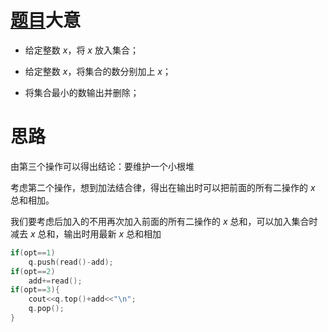 # [题目](https://www.luogu.com.cn/problem/AT_abc212_d)大意

- 给定整数 $x$，将 $x$ 放入集合；

- 给定整数 $x$，将集合的数分别加上 $x$；

- 将集合最小的数输出并删除；

# 思路
由第三个操作可以得出结论：要维护一个小根堆

考虑第二个操作，想到加法结合律，得出在输出时可以把前面的所有二操作的 $x$ 总和相加。

我们要考虑后加入的不用再次加入前面的所有二操作的 $x$ 总和，可以加入集合时减去 $x$ 总和，输出时用最新 $x$ 总和相加

```cpp
if(opt==1)
	q.push(read()-add);
if(opt==2)
	add+=read();
if(opt==3){
	cout<<q.top()+add<<"\n";
	q.pop();
}
```